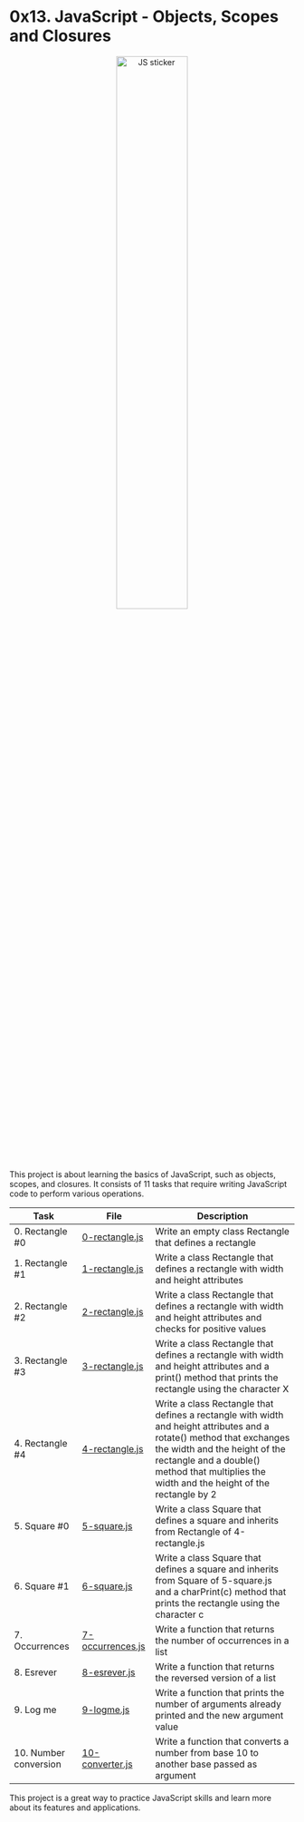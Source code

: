 # 0x13. JavaScript - Objects, Scopes and Closures

<p align="center">
    <img alt="JS sticker" width="50%" src="https://miro.medium.com/v2/resize:fit:960/1*-tOldEbfjijxn9VqZeULqg.gif">
</p>

This project is about learning the basics of JavaScript, such as objects, scopes, and closures. It consists of 11 tasks that require writing JavaScript code to perform various operations.

| Task | File | Description |
| ---- | ---- | ----------- |
| 0. Rectangle #0 | [0-rectangle.js](./0-rectangle.js) | Write an empty class Rectangle that defines a rectangle |
| 1. Rectangle #1 | [1-rectangle.js](./1-rectangle.js) | Write a class Rectangle that defines a rectangle with width and height attributes |
| 2. Rectangle #2 | [2-rectangle.js](./2-rectangle.js) | Write a class Rectangle that defines a rectangle with width and height attributes and checks for positive values |
| 3. Rectangle #3 | [3-rectangle.js](./3-rectangle.js) | Write a class Rectangle that defines a rectangle with width and height attributes and a print() method that prints the rectangle using the character X |
| 4. Rectangle #4 | [4-rectangle.js](./4-rectangle.js) | Write a class Rectangle that defines a rectangle with width and height attributes and a rotate() method that exchanges the width and the height of the rectangle and a double() method that multiplies the width and the height of the rectangle by 2 |
| 5. Square #0 | [5-square.js](./5-square.js) | Write a class Square that defines a square and inherits from Rectangle of 4-rectangle.js |
| 6. Square #1 | [6-square.js](./6-square.js) | Write a class Square that defines a square and inherits from Square of 5-square.js and a charPrint(c) method that prints the rectangle using the character c |
| 7. Occurrences | [7-occurrences.js](./7-occurrences.js) | Write a function that returns the number of occurrences in a list |
| 8. Esrever | [8-esrever.js](./8-esrever.js) | Write a function that returns the reversed version of a list |
| 9. Log me | [9-logme.js](./9-logme.js) | Write a function that prints the number of arguments already printed and the new argument value |
| 10. Number conversion | [10-converter.js](./10-converter.js) | Write a function that converts a number from base 10 to another base passed as argument |

This project is a great way to practice JavaScript skills and learn more about its features and applications.
